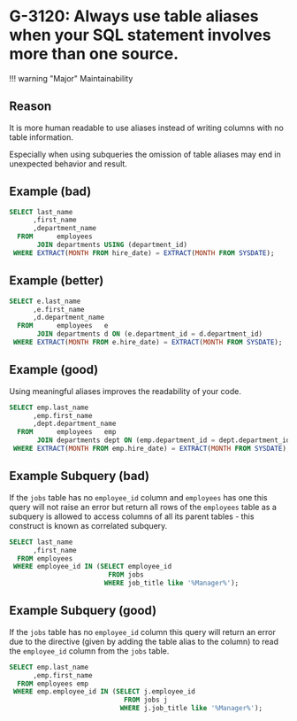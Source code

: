 # G-3120: Always use table aliases when your SQL statement involves more than one source.

!!! warning "Major"
    Maintainability

## Reason

It is more human readable to use aliases instead of writing columns with no table information.

Especially when using subqueries the omission of table aliases may end in unexpected behavior and result. 

## Example (bad)

``` sql
SELECT last_name
      ,first_name
      ,department_name
  FROM      employees  
       JOIN departments USING (department_id)
 WHERE EXTRACT(MONTH FROM hire_date) = EXTRACT(MONTH FROM SYSDATE);
```

## Example (better)

``` sql
SELECT e.last_name
      ,e.first_name
      ,d.department_name
  FROM      employees   e
       JOIN departments d ON (e.department_id = d.department_id)
 WHERE EXTRACT(MONTH FROM e.hire_date) = EXTRACT(MONTH FROM SYSDATE);
```

## Example (good)

Using meaningful aliases improves the readability of your code.

``` sql
SELECT emp.last_name
      ,emp.first_name
      ,dept.department_name
  FROM      employees   emp
       JOIN departments dept ON (emp.department_id = dept.department_id)
 WHERE EXTRACT(MONTH FROM emp.hire_date) = EXTRACT(MONTH FROM SYSDATE);
```

## Example Subquery (bad)

If the `jobs` table has no `employee_id` column and `employees` has one this query will not raise an error but return all rows of the `employees` table as a subquery is allowed to access columns of all its parent tables - this construct is known as correlated subquery.

``` sql
SELECT last_name
      ,first_name
  FROM employees
 WHERE employee_id IN (SELECT employee_id
                         FROM jobs
                        WHERE job_title like '%Manager%');
```

## Example Subquery (good)

If the `jobs` table has no `employee_id` column this query will return an error due to the directive (given by adding the table alias to the column) to read the `employee_id` column from the `jobs` table.

``` sql
SELECT emp.last_name
      ,emp.first_name
  FROM employees emp
 WHERE emp.employee_id IN (SELECT j.employee_id
                             FROM jobs j
                            WHERE j.job_title like '%Manager%');
```